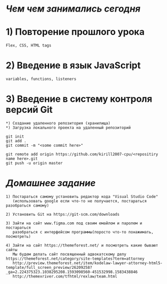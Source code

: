 # ***Чем чем занимались сегодня***

# 1) Повторение прошлого урока
    Flex, CSS, HTML tags

# 2) Введение в язык  JavaScript </br>
    variables, functions, listeners

# 3) Введение в систему контроля версий Git
    *) Создание удаленного репозитория (хранилища)
    *) Загрузка локального проекта на удаленный репозиторий
    
    git init
    git add .
    git commit -m "<some commit here>"

    git remote add origin https://github.com/kirill2007-cpu/<repositiry name here>.git
    git push -u origin master

# ***Домашнее задание***
    1) Постараться самому установить редактор кода "Visual Studio Code"
       (использовать google если что-то не получается, постараться разобраться самому)
       
    2) Установить Git на https://git-scm.com/downloads
 
    3) Зайти на сайт www.figma.com под своим емайлом и паролем и постараться
       разобраться с интерфейсом программы(поросто что-то понажимать, посмотреть)

    4) Зайти на сайт https://themeforest.net/ и посмотреть какие бывают сайты
       Мы будем делать сайт посвященный адвокатскому делу https://themeforest.net/category/site-templates?term=attorney
       http://preview.themeforest.net/item/kodelaw-lawyer-attorney-html5-template/full_screen_preview/26209258?_ga=2.224375323.1038295208.1593098560-451532998.1583438846
       http://themexriver.com/tfhtml/rexlaw/team.html
